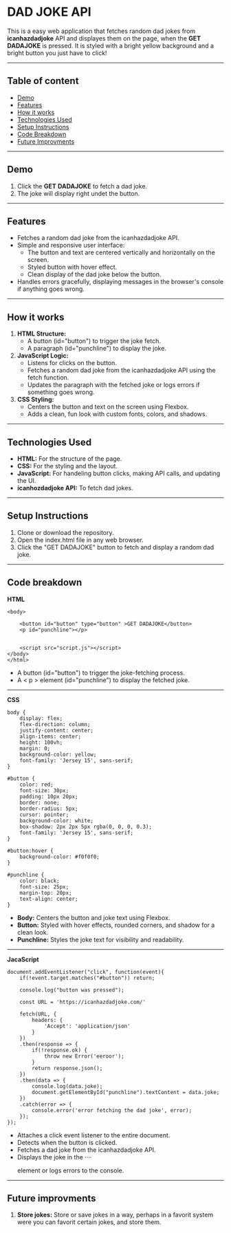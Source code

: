 # DAD JOKE API

This is a easy web application that fetches random dad jokes from **icanhazdadjoke** API and displayes them on the page, when the **GET** **DADAJOKE** is pressed. It is styled with a bright yellow background and a bright button you just have to click!

***

## Table of content

- [Demo](#demo)
- [Features](#features)
- [How it works](#how-it-works)
- [Technologies Used](#technologies-used)
- [Setup Instructions](#setup-instructions)
- [Code Breakdown](#code-breakdown)
- [Future Improvments](#future-improvments)

***

## Demo

1) Click the **GET** **DADAJOKE** to fetch a dad joke.
2) The joke will display right undet the button.

***

## Features 

* Fetches a random dad joke from the icanhazdadjoke API.
* Simple and responsive user interface:
    * The button and text are centered vertically and horizontally on the screen.
    * Styled button with hover effect.
    * Clean display of the dad joke below the button.
* Handles errors gracefully, displaying messages in the browser's console if anything goes wrong.

***

## How it works

1) **HTML Structure:**
    * A button (id="button") to trigger the joke fetch.
    * A paragraph (id="punchline") to display the joke.
2) **JavaScript Logic:**
    * Listens for clicks on the button.
    * Fetches a random dad joke from the icanhazdadjoke API using the fetch function.
    * Updates the paragraph with the fetched joke or logs errors if something goes wrong.
3) **CSS Styling:**
    * Centers the button and text on the screen using Flexbox.
    * Adds a clean, fun look with custom fonts, colors, and shadows.

***

## Technologies Used

* **HTML:** For the structure of the page.
* **CSS:** For the styling and the layout.
* **JavaScript:** For handeling button clicks, making API calls, and updating the UI.
* **icanhozdadjoke API:** To fetch dad jokes. 

***

## Setup Instructions

1) Clone or download the repository.
2) Open the index.html file in any web browser.
3) Click the "GET DADAJOKE" button to fetch and display a random dad joke.

***

## Code breakdown 

**HTML**
```
<body>

    <button id="button" type="button" >GET DADAJOKE</button>
    <p id="punchline"></p>

    
    <script src="script.js"></script>
</body>
</html>
```


* A button (id="button") to trigger the joke-fetching process.
* A < p > element (id="punchline") to display the fetched joke.


***

**CSS**
```
body {
    display: flex;
    flex-direction: column; 
    justify-content: center; 
    align-items: center;
    height: 100vh; 
    margin: 0; 
    background-color: yellow;
    font-family: 'Jersey 15', sans-serif;
}

#button {
    color: red;
    font-size: 30px;
    padding: 10px 20px;
    border: none;
    border-radius: 5px;
    cursor: pointer;
    background-color: white; 
    box-shadow: 2px 2px 5px rgba(0, 0, 0, 0.3);
    font-family: 'Jersey 15', sans-serif; 
}

#button:hover {
    background-color: #f0f0f0; 
}

#punchline {
    color: black;
    font-size: 25px; 
    margin-top: 20px; 
    text-align: center;
}
```
* **Body:** Centers the button and joke text using Flexbox.
* **Button:** Styled with hover effects, rounded corners, and shadow for a clean look.
* **Punchline:** Styles the joke text for visibility and readability.

*** 
**JacaScript**
```
document.addEventListener("click", function(event){
    if(!event.target.matches("#button")) return;

    console.log("button was pressed");

    const URL = 'https://icanhazdadjoke.com/'

    fetch(URL, {
        headers: {
            'Accept': 'application/json'
        }
    })
    .then(response => {
        if(!response.ok) {
            throw new Error('eeroor');
        }
        return response.json();
    })
    .then(data => {
        console.log(data.joke);
        document.getElementById("punchline").textContent = data.joke;
    })
    .catch(error => {
        console.error('error fetching the dad joke', error);
    }); 
});

```
* Attaches a click event listener to the entire document.
* Detects when the button is clicked.
* Fetches a dad joke from the icanhazdadjoke API.
* Displays the joke in the ····<p> element or logs errors to the console.

***

## Future improvments 

1) **Store jokes:** Store or save jokes in a way, perhaps in a favorit system were you can favorit certain jokes, and store them.
